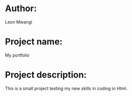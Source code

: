  # Author:
 Leon Mwangi
 # Project name: 
 My portfolio
 # Project description: 
 This is a small project testing my new skills in coding in Html.
